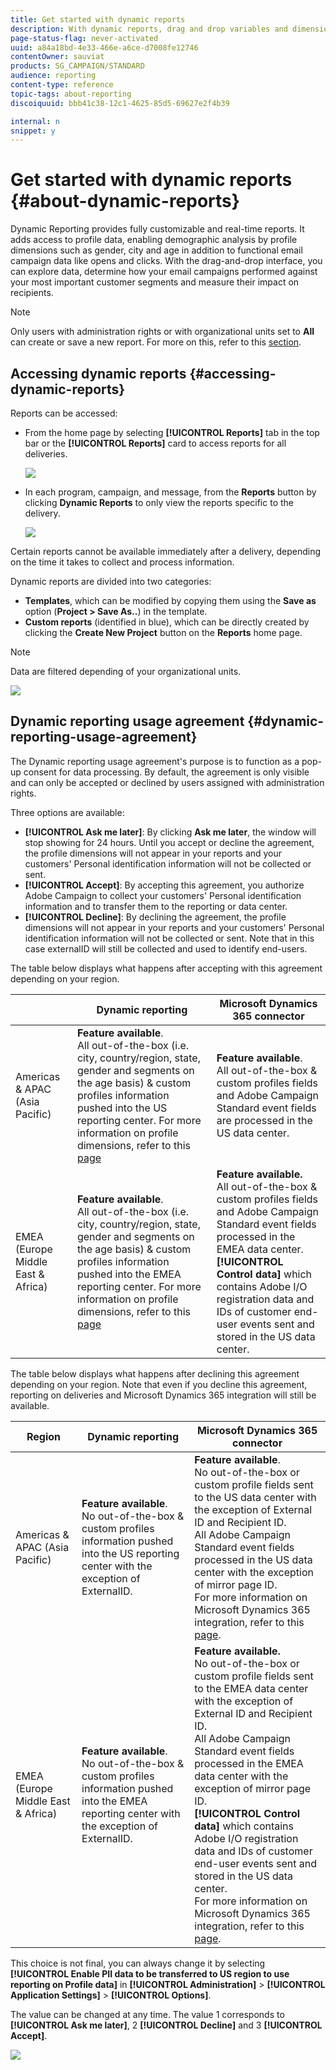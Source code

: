 ```yaml
---
title: Get started with dynamic reports
description: With dynamic reports, drag and drop variables and dimensions into your freeform environment and analyze the success of your campaigns.
page-status-flag: never-activated
uuid: a84a18bd-4e33-466e-a6ce-d7008fe12746
contentOwner: sauviat
products: SG_CAMPAIGN/STANDARD
audience: reporting
content-type: reference
topic-tags: about-reporting
discoiquuid: bbb41c38-12c1-4625-85d5-69627e2f4b39

internal: n
snippet: y
---
```


# Get started with dynamic reports {#about-dynamic-reports}

Dynamic Reporting provides fully customizable and real-time  reports. It adds access to profile data, enabling demographic analysis by profile dimensions such as gender, city and age in addition to functional email campaign data like opens and clicks. With the drag-and-drop interface, you can explore data, determine how your email campaigns performed against your most important customer segments and measure their impact on recipients.

>[!NOTE]
>
>Only users with administration rights or with organizational units set to **All** can create or save a new report. For more on this, refer to this [section](../../administration/using/users-management.md).

## Accessing dynamic reports {#accessing-dynamic-reports}

Reports can be accessed:

* From the home page by selecting **[!UICONTROL Reports]** tab in the top bar or the **[!UICONTROL Reports]** card to access reports for all deliveries.

  ![](assets/campaign_reports_access.png)

* In each program, campaign, and message, from the **Reports** button by clicking **Dynamic Reports** to only view the reports specific to the delivery.

  ![](assets/campaign_reports_description.png)

Certain reports cannot be available immediately after a delivery, depending on the time it takes to collect and process information.

Dynamic reports are divided into two categories:

* **Templates**, which can be modified by copying them using the **Save as** option (**Project > Save As..**) in the template.
* **Custom reports** (identified in blue), which can be directly created by clicking the **Create New Project** button on the **Reports** home page.

>[!NOTE]
>
>Data are filtered depending of your organizational units.

![](assets/dynamic_report_overview.png)

## Dynamic reporting usage agreement {#dynamic-reporting-usage-agreement}

The Dynamic reporting usage agreement's purpose is to function as a pop-up consent for data processing. By default, the agreement is only visible and can only be accepted or declined by users assigned with administration rights.

Three options are available:

* **[!UICONTROL Ask me later]**: By clicking **Ask me later**, the window will stop showing for 24 hours. Until you accept or decline the agreement, the profile dimensions will not appear in your reports and your customers' Personal identification information will not be collected or sent.
* **[!UICONTROL Accept]**: By accepting this agreement, you authorize Adobe Campaign to collect your customers' Personal identification information and to transfer them to the reporting or data center.
* **[!UICONTROL Decline]**: By declining the agreement, the profile dimensions will not appear in your reports and your customers' Personal identification information will not be collected or sent. Note that in this case externalID will still be collected and used to identify end-users.

The table below displays what happens after accepting with this agreement depending on your region.

|  |Dynamic reporting|Microsoft Dynamics 365 connector|
|---|---|---|
|Americas & APAC (Asia Pacific)| **Feature available**. <br>All out-of-the-box (i.e. city, country/region, state, gender and segments on the age basis) & custom profiles information pushed into the US reporting center. For more information on profile dimensions, refer to this [page](../../reporting/using/list-of-components-.md) |**Feature available**. <br>All out-of-the-box & custom profiles fields and Adobe Campaign Standard event fields are processed in the US data center.|
|EMEA (Europe Middle East & Africa)|**Feature available**. <br>All out-of-the-box (i.e. city, country/region, state, gender and segments on the age basis) & custom profiles information pushed into the EMEA reporting center. For more information on profile dimensions, refer to this [page](../../reporting/using/list-of-components-.md)|**Feature available.** <br>All out-of-the-box & custom profiles fields and Adobe Campaign Standard event fields processed in the EMEA data center. <br>**[!UICONTROL Control data]** which contains Adobe I/O registration data and IDs of customer end-user events sent and stored in the US data center.|

The table below displays what happens after declining this agreement depending on your region. Note that even if you decline this agreement, reporting on deliveries and Microsoft Dynamics 365 integration will still be available.

|  Region |Dynamic reporting|Microsoft Dynamics 365 connector|
|---|---|---|
|Americas & APAC (Asia Pacific)|**Feature available**. <br> No out-of-the-box & custom profiles information pushed into the US reporting center with the exception of ExternalID.|**Feature available**. <br>No out-of-the-box or custom profile fields sent to the US data center with the exception of External ID and Recipient ID. <br>All Adobe Campaign Standard event fields processed in the US data center with the exception of mirror page ID. <br>For more information on Microsoft Dynamics 365 integration, refer to this [page](../../integrating/using/working-with-campaign-standard-and-microsoft-dynamics-365.md).|
|EMEA (Europe Middle East & Africa)|**Feature available**. <br>No out-of-the-box & custom profiles information pushed into the EMEA reporting center with the exception of ExternalID.|**Feature available.** <br>No out-of-the-box or custom profile fields sent to the EMEA data center with the exception of External ID and Recipient ID. <br>All Adobe Campaign Standard event fields processed in the EMEA data center with the exception of mirror page ID.  <br>**[!UICONTROL Control data]** which contains Adobe I/O registration data and IDs of customer end-user events sent and stored in the US data center.<br>For more information on Microsoft Dynamics 365 integration, refer to this [page](../../integrating/using/working-with-campaign-standard-and-microsoft-dynamics-365.md).|

This choice is not final, you can always change it by selecting **[!UICONTROL Enable PII data to be transferred to US region to use reporting on Profile data]** in **[!UICONTROL Administration]** > **[!UICONTROL Application Settings]** > **[!UICONTROL Options]**.

The value can be changed at any time. The value 1 corresponds to **[!UICONTROL Ask me later]**, 2 **[!UICONTROL Decline]** and 3 **[!UICONTROL Accept]**.

![](assets/pii_window_2.png)

